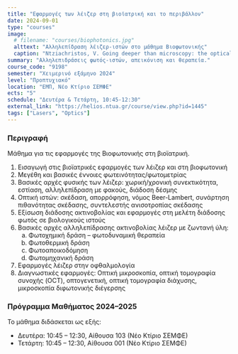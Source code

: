 ```yaml
---
title: "Εφαρμογές των λέιζερ στη βιοϊατρική και το περιβάλλον"
date: 2024-09-01
type: "courses"
image:
  # filename: "courses/biophotonics.jpg"
  alttext: "Αλληλεπίδραση λέιζερ-ιστών στο μάθημα Βιοφωτονικής"
  caption: "Ntziachristos, V. Going deeper than microscopy: the optical imaging frontier in biology. Nat Methods 7, 603–614 (2010). https://doi.org/10.1038/nmeth.1483"
summary: "Αλληλεπιδράσεις φωτός-ιστών, απεικόνιση και θεραπεία."
course_code: "9198"
semester: "Χειμερινό εξάμηνο 2024"
level: "Προπτυχιακό"
location: "ΕΜΠ, Νέο Κτίριο ΣΕΜΦΕ"
ects: "5"
schedule: "Δευτέρα & Τετάρτη, 10:45-12:30"
external_link: "https://helios.ntua.gr/course/view.php?id=1445"
tags: ["Lasers", "Optics"]
---
```


### Περιγραφή ###

Μάθημα για τις εφαρμογές της Βιοφωτονικής στη βιοϊατρική.

1. Εισαγωγή στις βιοϊατρικές εφαρμογές των λέιζερ και στη βιοφωτονική  
2. Μεγέθη και βασικές έννοιες φωτεινότητας/φωτομετρίας  
3. Βασικές αρχές φυσικής των λέιζερ: χωρική/χρονική συνεκτικότητα, εστίαση, αλληλεπίδραση με φακούς, διάδοση δέσμης  
4. Οπτική ιστών: σκέδαση, απορρόφηση, νόμος Beer-Lambert, συνάρτηση πιθανότητας σκέδασης, συντελεστής ανισοτροπίας σκέδασης  
5. Εξίσωση διάδοσης ακτινοβολίας και εφαρμογές στη μελέτη διάδοσης φωτός σε βιολογικούς ιστούς  
6. Βασικές αρχές αλληλεπίδρασης ακτινοβολίας λέιζερ με ζωντανή ύλη:
    <ol type="a">
      <li>Φωτοχημική δράση – φωτοδυναμική θεραπεία</li>
      <li>Φωτοθερμική δράση</li>
      <li>Φωτοαποικοδόμηση</li>
      <li>Φωτομηχανική δράση</li>
    </ol>
7. Εφαρμογές λέιζερ στην οφθαλμολογία  
8. Διαγνωστικές εφαρμογές: Οπτική μικροσκοπία, οπτική τομογραφία συνοχής (OCT), οπτογενετική, οπτική τομογραφία διάχυσης, μικροσκοπία διφωτονικής διέγερσης

### Πρόγραμμα Μαθήματος 2024–2025 ###

Το μάθημα διδάσκεται ως εξής:
- Δευτέρα: 10:45 – 12:30, Αίθουσα 103 (Νέο Κτίριο ΣΕΜΦΕ)  
- Τετάρτη: 10:45 – 12:30, Αίθουσα 001 (Νέο Κτίριο ΣΕΜΦΕ)
